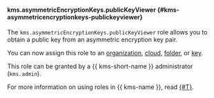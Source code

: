 #### kms.asymmetricEncryptionKeys.publicKeyViewer {#kms-asymmetricencryptionkeys-publickeyviewer}

The `kms.asymmetricEncryptionKeys.publicKeyViewer` role allows you to obtain a public key from an asymmetric encryption key pair.

You can now assign this role to an [organization](../organization/), [cloud](../resource-manager/concepts/resources-hierarchy.md#cloud), [folder](../resource-manager/concepts/resources-hierarchy.md#folder), or [key](../kms/concepts/key).

This role can be granted by a {{ kms-short-name }} administrator (`kms.admin`).

For more information on using roles in {{ kms-name }}, read [{#T}](../kms/security/index.md).